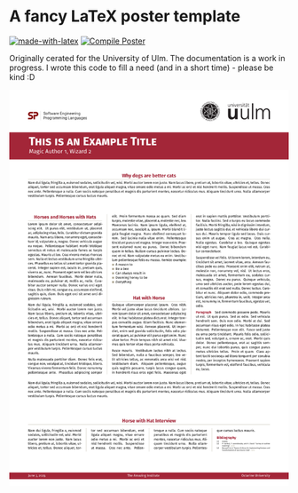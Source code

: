 # A fancy LaTeX poster template

[![made-with-latex](https://img.shields.io/badge/Made%20with-LaTeX-1f425f.svg)](https://www.latex-project.org/) [![Compile Poster](https://github.com/Fancy-Templates/latex-poster/actions/workflows/compile.yaml/badge.svg)](https://github.com/Fancy-Templates/latex-poster/actions/workflows/compile.yaml)

Originally cerated for the University of Ulm.
The documentation is a work in progress.
I wrote this code to fill a need (and in a short time) - please be kind :D

[<img src="https://github.com/Fancy-Templates/latex-poster/blob/gh-pages/preview-1.png?raw=true" width="650"/>](https://media.githubusercontent.com/media/Fancy-Templates/latex-poster/gh-pages/example.pdf)
